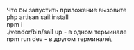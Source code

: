 Что бы запустить приложение вызовите\
php artisan sail:install\
npm i\
./vendor/bin/sail up - в одном терминале\
npm run dev - в другом терминале\
